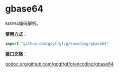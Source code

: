 # gbase64

`BASE64`编码解析。

**使用方式**：
```go
import "github.com/gogf/gf/g/encoding/gbase64"
```

**接口文档**：

[godoc.org/github.com/gogf/gf/g/encoding/gbase64](https://godoc.org/github.com/gogf/gf/g/encoding/gbase64)